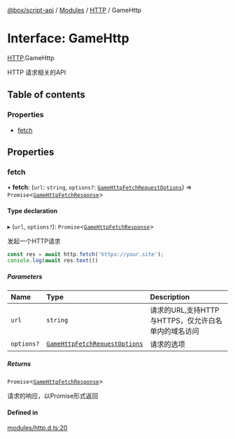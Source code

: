 [@box/script-api](../README.md) / [Modules](../modules.md) / [HTTP](../modules/HTTP.md) / GameHttp

# Interface: GameHttp

[HTTP](../modules/HTTP.md).GameHttp

HTTP 请求相关的API

## Table of contents

### Properties

- [fetch](HTTP.GameHttp.md#fetch)

## Properties

### fetch

• **fetch**: (`url`: `string`, `options?`: [`GameHttpFetchRequestOptions`](HTTP.GameHttpFetchRequestOptions.md)) => `Promise`<[`GameHttpFetchResponse`](HTTP.GameHttpFetchResponse.md)\>

#### Type declaration

▸ (`url`, `options?`): `Promise`<[`GameHttpFetchResponse`](HTTP.GameHttpFetchResponse.md)\>

发起一个HTTP请求

```typescript
const res = await http.fetch('https://your.site');
console.log(await res.text())
```

##### Parameters

| Name | Type | Description |
| :------ | :------ | :------ |
| `url` | `string` | 请求的URL,支持HTTP与HTTPS，仅允许白名单内的域名访问 |
| `options?` | [`GameHttpFetchRequestOptions`](HTTP.GameHttpFetchRequestOptions.md) | 请求的选项 |

##### Returns

`Promise`<[`GameHttpFetchResponse`](HTTP.GameHttpFetchResponse.md)\>

请求的响应，以Promise形式返回

#### Defined in

[modules/http.d.ts:20](https://github.com/box-engine/script-api/blob/861e99e/server/modules/http.d.ts#L20)

